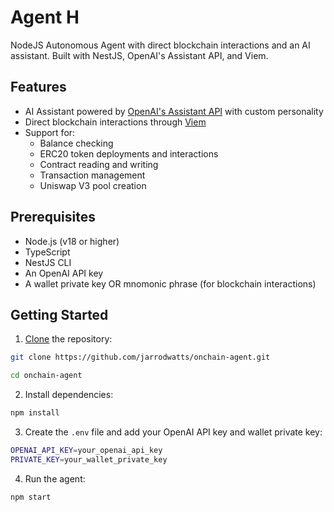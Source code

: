 # Agent H

NodeJS Autonomous Agent with direct blockchain interactions and an AI assistant. Built with NestJS, OpenAI's Assistant API, and Viem.

## Features

- AI Assistant powered by [OpenAI's Assistant API](https://platform.openai.com/docs/assistants/overview) with custom personality
- Direct blockchain interactions through [Viem](https://viem.sh/)
- Support for:
  - Balance checking
  - ERC20 token deployments and interactions
  - Contract reading and writing
  - Transaction management
  - Uniswap V3 pool creation

## Prerequisites

- Node.js (v18 or higher)
- TypeScript
- NestJS CLI
- An OpenAI API key
- A wallet private key OR mnomonic phrase (for blockchain interactions)

## Getting Started

1. [Clone](https://docs.github.com/en/repositories/creating-and-managing-repositories/cloning-a-repository) the repository:

```bash
git clone https://github.com/jarrodwatts/onchain-agent.git

cd onchain-agent
```

2. Install dependencies:

```bash
npm install
```

3. Create the `.env` file and add your OpenAI API key and wallet private key:

```bash
OPENAI_API_KEY=your_openai_api_key
PRIVATE_KEY=your_wallet_private_key
```

4. Run the agent:

```bash
npm start
```
